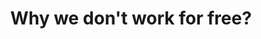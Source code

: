 ---
layout: page
title: Why we don't work for free?
permalink: /no-free-work/
show_in_nav: false
order: 0
---